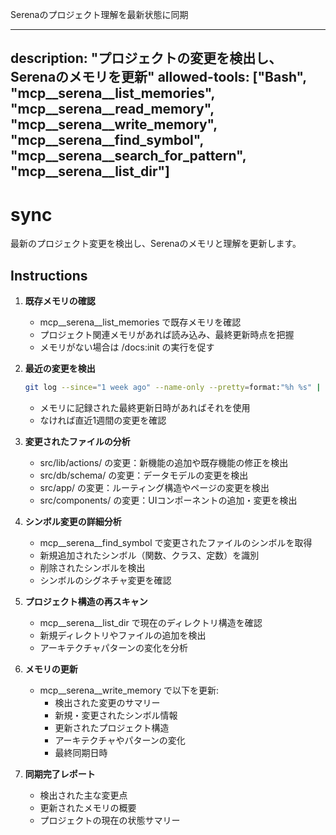 Serenaのプロジェクト理解を最新状態に同期

---
description: "プロジェクトの変更を検出し、Serenaのメモリを更新"
allowed-tools: ["Bash", "mcp__serena__list_memories", "mcp__serena__read_memory", "mcp__serena__write_memory", "mcp__serena__find_symbol", "mcp__serena__search_for_pattern", "mcp__serena__list_dir"]
---

# sync

最新のプロジェクト変更を検出し、Serenaのメモリと理解を更新します。

## Instructions

1. **既存メモリの確認**
   - mcp__serena__list_memories で既存メモリを確認
   - プロジェクト関連メモリがあれば読み込み、最終更新時点を把握
   - メモリがない場合は /docs:init の実行を促す

2. **最近の変更を検出**
   ```bash
   git log --since="1 week ago" --name-only --pretty=format:"%h %s" | grep -E "^src/"
   ```
   - メモリに記録された最終更新日時があればそれを使用
   - なければ直近1週間の変更を確認

3. **変更されたファイルの分析**
   - src/lib/actions/ の変更：新機能の追加や既存機能の修正を検出
   - src/db/schema/ の変更：データモデルの変更を検出
   - src/app/ の変更：ルーティング構造やページの変更を検出
   - src/components/ の変更：UIコンポーネントの追加・変更を検出

4. **シンボル変更の詳細分析**
   - mcp__serena__find_symbol で変更されたファイルのシンボルを取得
   - 新規追加されたシンボル（関数、クラス、定数）を識別
   - 削除されたシンボルを検出
   - シンボルのシグネチャ変更を確認

5. **プロジェクト構造の再スキャン**
   - mcp__serena__list_dir で現在のディレクトリ構造を確認
   - 新規ディレクトリやファイルの追加を検出
   - アーキテクチャパターンの変化を分析

6. **メモリの更新**
   - mcp__serena__write_memory で以下を更新:
     - 検出された変更のサマリー
     - 新規・変更されたシンボル情報
     - 更新されたプロジェクト構造
     - アーキテクチャやパターンの変化
     - 最終同期日時

7. **同期完了レポート**
   - 検出された主な変更点
   - 更新されたメモリの概要
   - プロジェクトの現在の状態サマリー